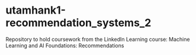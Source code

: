 # utamhank1-recommendation_systems_2
 Repository to hold coursework from the LinkedIn Learning course: Machine Learning and AI Foundations: Recommendations
